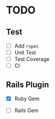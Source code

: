 # TODO

## Test

- [ ] Add `rspec`
- [ ] Unit Test
- [ ] Test Coverage
- [ ] CI

## Rails Plugin

- [x] Ruby Gem

- [ ] Rails Gem

  